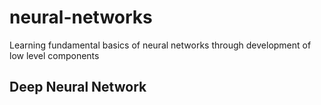 # neural-networks
Learning fundamental basics of neural networks through development of low level components 

##  Deep Neural Network
